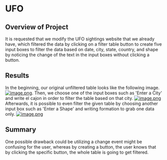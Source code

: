 # UFO

## Overview of Project

It is requested that we modify the UFO sightings website that we already have, which filtered the data by clicking on a filter table button to create five input boxes to filter the data based on date, city, state, country, and shape by noticing the change of the text in the input boxes without clicking a button.

## Results

In the beginning, our original unfiltered table looks like the following image.[![image.png](https://i.postimg.cc/59YYRKyx/image.png)](https://postimg.cc/Thx3y9nS). Then, we choose one of the input boxes such as 'Enter a City' and write el cajon in order to filter the table based on that city. [![image.png](https://i.postimg.cc/KjDyWygq/image.png)](https://postimg.cc/64qS7gcn) Afterwards, it is possible to even filter the given table by choosing another input box such as 'Enter a Shape' and writing formation to grab one data only. [![image.png](https://i.postimg.cc/Pf4c0yRR/image.png)](https://postimg.cc/LhJN1tRt)

## Summary

One possible drawback could be utilizing a change event might be confusing for the user, whereas by creating a button, the user knows that by clicking the specific button, the whole table is going to get filtered.

